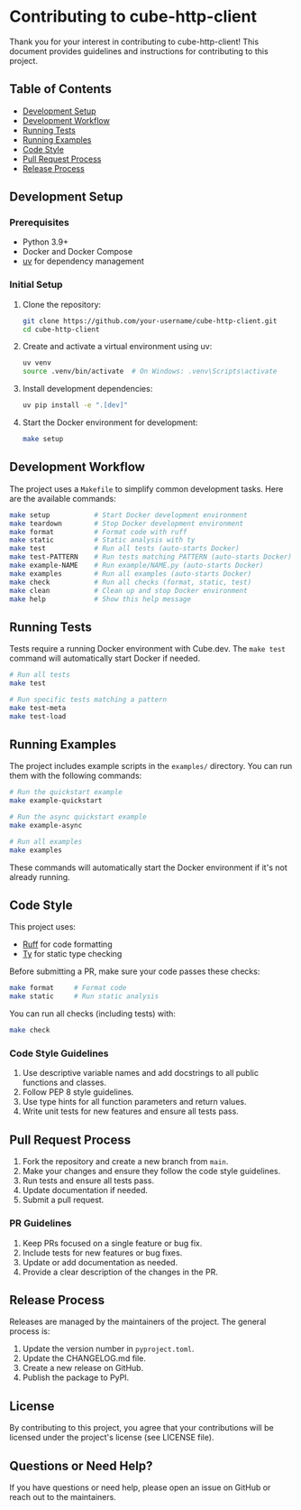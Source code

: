 # Contributing to cube-http-client

Thank you for your interest in contributing to cube-http-client! This document provides guidelines and instructions for contributing to this project.

## Table of Contents

- [Development Setup](#development-setup)
- [Development Workflow](#development-workflow)
- [Running Tests](#running-tests)
- [Running Examples](#running-examples)
- [Code Style](#code-style)
- [Pull Request Process](#pull-request-process)
- [Release Process](#release-process)

## Development Setup

### Prerequisites

- Python 3.9+
- Docker and Docker Compose
- [uv](https://github.com/astral-sh/uv) for dependency management

### Initial Setup

1. Clone the repository:

   ```bash
   git clone https://github.com/your-username/cube-http-client.git
   cd cube-http-client
   ```

2. Create and activate a virtual environment using uv:

   ```bash
   uv venv
   source .venv/bin/activate  # On Windows: .venv\Scripts\activate
   ```

3. Install development dependencies:

   ```bash
   uv pip install -e ".[dev]"
   ```

4. Start the Docker environment for development:
   ```bash
   make setup
   ```

## Development Workflow

The project uses a `Makefile` to simplify common development tasks. Here are the available commands:

```bash
make setup           # Start Docker development environment
make teardown        # Stop Docker development environment
make format          # Format code with ruff
make static          # Static analysis with ty
make test            # Run all tests (auto-starts Docker)
make test-PATTERN    # Run tests matching PATTERN (auto-starts Docker)
make example-NAME    # Run example/NAME.py (auto-starts Docker)
make examples        # Run all examples (auto-starts Docker)
make check           # Run all checks (format, static, test)
make clean           # Clean up and stop Docker environment
make help            # Show this help message
```

## Running Tests

Tests require a running Docker environment with Cube.dev. The `make test` command will automatically start Docker if needed.

```bash
# Run all tests
make test

# Run specific tests matching a pattern
make test-meta
make test-load
```

## Running Examples

The project includes example scripts in the `examples/` directory. You can run them with the following commands:

```bash
# Run the quickstart example
make example-quickstart

# Run the async quickstart example
make example-async

# Run all examples
make examples
```

These commands will automatically start the Docker environment if it's not already running.

## Code Style

This project uses:

- [Ruff](https://github.com/astral-sh/ruff) for code formatting
- [Ty](https://github.com/astral-sh/ty) for static type checking

Before submitting a PR, make sure your code passes these checks:

```bash
make format     # Format code
make static     # Run static analysis
```

You can run all checks (including tests) with:

```bash
make check
```

### Code Style Guidelines

1. Use descriptive variable names and add docstrings to all public functions and classes.
2. Follow PEP 8 style guidelines.
3. Use type hints for all function parameters and return values.
4. Write unit tests for new features and ensure all tests pass.

## Pull Request Process

1. Fork the repository and create a new branch from `main`.
2. Make your changes and ensure they follow the code style guidelines.
3. Run tests and ensure all tests pass.
4. Update documentation if needed.
5. Submit a pull request.

### PR Guidelines

1. Keep PRs focused on a single feature or bug fix.
2. Include tests for new features or bug fixes.
3. Update or add documentation as needed.
4. Provide a clear description of the changes in the PR.

## Release Process

Releases are managed by the maintainers of the project. The general process is:

1. Update the version number in `pyproject.toml`.
2. Update the CHANGELOG.md file.
3. Create a new release on GitHub.
4. Publish the package to PyPI.

## License

By contributing to this project, you agree that your contributions will be licensed under the project's license (see LICENSE file).

## Questions or Need Help?

If you have questions or need help, please open an issue on GitHub or reach out to the maintainers.
